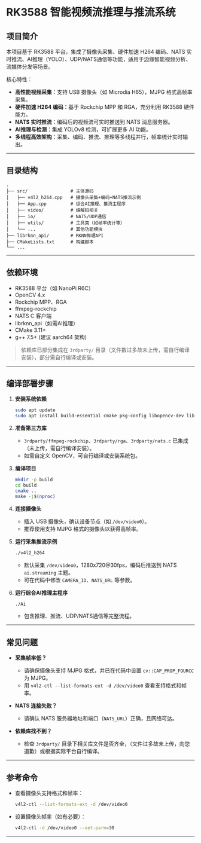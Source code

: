 # RK3588 智能视频流推理与推流系统

## 项目简介

本项目基于 RK3588 平台，集成了摄像头采集、硬件加速 H264 编码、NATS 实时推流、AI推理（YOLO）、UDP/NATS通信等功能，适用于边缘智能视频分析、流媒体分发等场景。

核心特性：

- **高性能视频采集**：支持 USB 摄像头（如 Microdia H65），MJPG 格式高帧率采集。
- **硬件加速 H264 编码**：基于 Rockchip MPP 和 RGA，充分利用 RK3588 硬件能力。
- **NATS 实时推流**：编码后的视频流可实时推送到 NATS 消息服务器。
- **AI推理与检测**：集成 YOLOv8 检测，可扩展更多 AI 功能。
- **多线程高效架构**：采集、编码、推流、推理等多线程并行，帧率统计实时输出。

---

## 目录结构

```
.
├── src/                # 主体源码
│   ├── v4l2_h264.cpp   # 摄像头采集+编码+NATS推流示例
│   ├── App.cpp         # 综合AI推理、推流主程序
│   ├── video/          # 编解码相关
│   ├── io/             # NATS/UDP通信
│   ├── utils/          # 工具类（如帧率统计等）
│   └── ...             # 其他功能模块
├── librknn_api/        # RKNN推理API
├── CMakeLists.txt      # 构建脚本
└── ...
```

---

## 依赖环境

- RK3588 平台（如 NanoPi R6C）
- OpenCV 4.x
- Rockchip MPP、RGA
- ffmpeg-rockchip
- NATS C 客户端
- librknn_api（如需AI推理）
- CMake 3.11+
- g++ 7.5+ (建议 aarch64 架构)

> 依赖库已部分集成在 `3rdparty/` 目录（文件数过多故未上传，需自行编译安装），部分需自行编译或安装。

---

## 编译部署步骤

1. **安装系统依赖**
   ```bash
   sudo apt update
   sudo apt install build-essential cmake pkg-config libopencv-dev libssl-dev
   ```

2. **准备第三方库**
   - `3rdparty/ffmpeg-rockchip`、`3rdparty/rga`、`3rdparty/nats.c` 已集成（未上传，需自行编译安装）。
   - 如需自定义 OpenCV，可自行编译或安装系统包。

3. **编译项目**
   ```bash
   mkdir -p build
   cd build
   cmake ..
   make -j$(nproc)
   ```

4. **连接摄像头**
   - 插入 USB 摄像头，确认设备节点（如 `/dev/video0`）。
   - 推荐使用支持 MJPG 格式的摄像头以获得高帧率。

5. **运行采集推流示例**
   ```bash
   ./v4l2_h264
   ```
   - 默认采集 `/dev/video0`，1280x720@30fps，编码后推送到 NATS `ai.streaming` 主题。
   - 可在代码中修改 `CAMERA_ID`、`NATS_URL` 等参数。

6. **运行综合AI推理主程序**
   ```bash
   ./Ai
   ```
   - 包含推理、推流、UDP/NATS通信等完整流程。

---

## 常见问题

- **采集帧率低？**
  - 请确保摄像头支持 MJPG 格式，并已在代码中设置 `cv::CAP_PROP_FOURCC` 为 MJPG。
  - 用 `v4l2-ctl --list-formats-ext -d /dev/video0` 查看支持格式和帧率。

- **NATS 连接失败？**
  - 请确认 NATS 服务器地址和端口（`NATS_URL`）正确，且网络可达。

- **依赖库找不到？**
  - 检查 `3rdparty/` 目录下相关库文件是否齐全，（文件过多故未上传，向您道歉）或根据实际平台自行编译。

---

## 参考命令

- 查看摄像头支持格式和帧率：
  ```bash
  v4l2-ctl --list-formats-ext -d /dev/video0
  ```
- 设置摄像头帧率（如有必要）：
  ```bash
  v4l2-ctl -d /dev/video0 --set-parm=30
  ```

---
